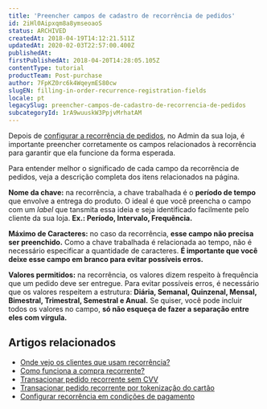 ```yaml
---
title: 'Preencher campos de cadastro de recorrência de pedidos'
id: 2iHl0Aipxqm8a8ymseoaoS
status: ARCHIVED
createdAt: 2018-04-19T14:12:21.511Z
updatedAt: 2020-02-03T22:57:00.400Z
publishedAt: 
firstPublishedAt: 2018-04-20T14:28:05.105Z
contentType: tutorial
productTeam: Post-purchase
author: 7FpKZ0rc6k4WqeymES80cw
slugEN: filling-in-order-recurrence-registration-fields
locale: pt
legacySlug: preencher-campos-de-cadastro-de-recorrencia-de-pedidos
subcategoryId: 1rA9wuuskW3PpjvMrhatAM
---
```


Depois de [configurar a recorrência de pedidos](/pt/tutorial/configurando-a-recorrencia-de-pedidos), no Admin da sua loja, é importante preencher corretamente os campos relacionados à recorrência para garantir que ela funcione da forma esperada.

Para entender melhor o significado de cada campo da recorrência de pedidos, veja a descrição completa dos itens relacionados na página.

__Nome da chave:__ na recorrência, a chave trabalhada é o __período de tempo__ que envolve a entrega do produto. O ideal é que você preencha o campo com um *label* que tansmita essa ideia e seja identificado facilmente pelo cliente da sua loja. __Ex.: Período, Intervalo, Frequência.__

__Máximo de Caracteres:__ no caso da recorrência, __esse campo não precisa ser preenchido.__ Como a chave trabalhada é relacionada ao tempo, não é necessário especificar a quantidade de caracteres. __É importante que você deixe esse campo em branco para evitar possíveis erros.__

__Valores permitidos:__ na recorrência, os valores dizem respeito à frequência que um pedido deve ser entregue. Para evitar possíveis erros, é necessário que os valores respeitem a estrutura: __Diária, Semanal, Quinzenal, Mensal, Bimestral, Trimestral, Semestral e Anual.__ Se quiser, você pode incluir todos os valores no campo, __só não esqueça de fazer a separação entre eles com vírgula.__

## Artigos relacionados
- [Onde vejo os clientes que usam recorrência?](/pt/faq/onde-vejo-os-clientes-que-usam-recorrencia)
- [Como funciona a compra recorrente?](/pt/faq/como-funciona-a-compra-recorrente)
- [Transacionar pedido recorrente sem CVV](/pt/tutorial/transacionar-pedido-recorrente-sem-cvv)
- [Transacionar pedido recorrente por tokenização do cartão](/pt/tutorial/transacionar-pedido-recorrente-por-tokenizacao-do-cartao)
- [Configurar recorrência em condições de pagamento](/pt/tutorial/configurar-recorrencia-em-condicoes-de-pagamento)
